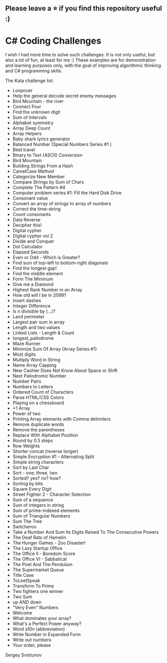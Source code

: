 ## Please leave a :star: if you find this repository useful :)

# C# Coding Challenges

I wish I had more time to solve such challenges. It is not only useful, but also a lot of fun, at least for me :)
These examples are for demonstration and learning purposes only, with the goal of improving algorithmic thinking and C# programming skills.

The Kata challenge list:
* Loopover
* Help the general decode secret enemy messages
* Bird Mountain - the river
* Connect Four
* Find the unknown digit
* Sum of Intervals
* Alphabet symmetry
* Array Deep Count
* Array Helpers
* Baby shark lyrics generator
* Balanced Number (Special Numbers Series #1 )
* Best travel
* Binary to Text (ASCII) Conversion
* Bird Mountain
* Building Strings From a Hash
* CamelCase Method
* Categorize New Member
* Compare Strings by Sum of Chars
* Complete The Pattern #4
* Computer problem series #1: Fill the Hard Disk Drive
* Consonant value
* Convert an array of strings to array of numbers
* Correct the time-string
* Count consonants
* Data Reverse
* Decipher this!
* Digital cypher
* Digital cypher vol 2
* Divide and Conquer
* Dot Calculator
* Elapsed Seconds
* Even or Odd - Which is Greater?
* Find sum of top-left to bottom-right diagonals
* Find the longest gap!
* Find the middle element
* Form The Minimum
* Give me a Diamond
* Highest Rank Number in an Array
* How old will I be in 2099?
* Insert dashes
* Integer Difference
* Is n divisible by (...)?
* Land perimeter
* Largest pair sum in array
* Length and two values
* Linked Lists - Length & Count
* longest_palindrome
* Maze Runner
* Minimize Sum Of Array (Array Series #1)
* Most digits
* Multiply Word in String
* Name Array Capping
* New Cashier Does Not Know About Space or Shift
* Next Palindromic Number
* Number Pairs
* Numbers to Letters
* Ordered Count of Characters
* Parse HTML/CSS Colors
* Playing on a chessboard
* +1 Array
* Power of two
* Printing Array elements with Comma delimiters
* Remove duplicate words
* Remove the parentheses
* Replace With Alphabet Position
* Round by 0.5 steps
* Row Weights
* Shorter concat (reverse longer)
* Simple Encryption #1 - Alternating Split
* Simple string characters
* Sort by Last Char
* Sort - one, three, two
* Sorted? yes? no? how?
* Sorting by bits
* Square Every Digit
* Street Fighter 2 - Character Selection
* Sum of a sequence
* Sum of integers in string
* Sum of prime-indexed elements
* Sum of Triangular Numbers
* Sum The Tree
* Switcheroo
* Take a Number And Sum Its Digits Raised To The Consecutive Powers
* The Deaf Rats of Hamelin
* The Hunger Games - Zoo Disaster!
* The Lazy Startup Office
* The Office II - Boredom Score
* The Office VI - Sabbatical
* The Poet And The Pendulum
* The Supermarket Queue
* Title Case
* ToLeetSpeak
* Transform To Prime
* Two fighters one winner
* Two Sum
* up AND down
* "Very Even" Numbers
* Welcome
* What dominates your array?
* What's a Perfect Power anyway?
* Word a10n (abbreviation)
* Write Number in Expanded Form
* Write out numbers
* Your order, please


Sergey Svistunov
